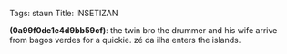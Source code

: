 Tags: staun
Title: INSETIZAN
  
**(0a99f0de1e4d9bb59cf)**: the twin bro the drummer and his wife arrive from bagos verdes for a quickie. zé da ilha enters the islands.